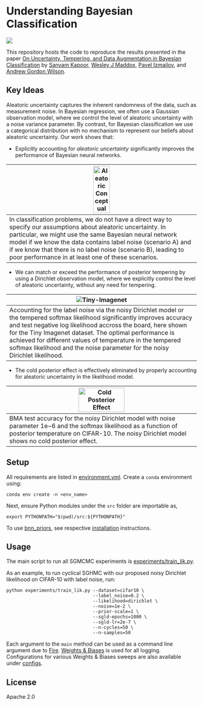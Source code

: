 # Understanding Bayesian Classification

[![](https://img.shields.io/badge/arXiv-2204.xxxxx-red)](#)

This repository hosts the code to reproduce the results presented in the paper [On Uncertainty, Tempering, and Data Augmentation in Bayesian Classification](#) by [Sanyam Kapoor](https://sanyamkapoor.com), [Wesley J Maddox](https://wjmaddox.github.io), [Pavel Izmailov](https://izmailovpavel.github.io), and [Andrew Gordon Wilson](https://cims.nyu.edu/~andrewgw/).

## Key Ideas

Aleatoric uncertainty captures the inherent randomness of the data, such as measurement
noise. In Bayesian regression, we often use a Gaussian observation model, where we control
the level of aleatoric uncertainty with a noise variance parameter. By contrast, for Bayesian
classification we use a categorical distribution with no mechanism to represent our beliefs
about aleatoric uncertainty. Our work shows that:

* Explicitly accounting for *aleatoric uncertainty* significantly improves the performance of Bayesian neural networks.

| <img src="https://i.imgur.com/2SQsGTH.png" alt="Aleatoric Conceptual" width="30%" > |
| --- |
| In classification problems, we do not have a direct way to specify our assumptions about aleatoric uncertainty. In particular, we might use the same Bayesian neural network model if we know the data contains label noise (scenario A) and if we know that there is no label noise (scenario B), leading to poor performance in at least one of these scenarios. |

* We can match or exceed the performance of posterior tempering by using a Dirichlet observation model, where we explicitly control the level of aleatoric uncertainty, without any need for tempering.

| ![Tiny-Imagenet](https://i.imgur.com/n8oV240.png) |
| --- |
| Accounting for the label noise via the noisy Dirichlet model or the tempered softmax likelihood significantly improves accuracy and test negative log likelihood accross the board, here shown for the Tiny Imagenet dataset. The optimal performance is achieved for different values of temperature in the tempered softmax likelihood and the noise parameter for the noisy Dirichlet likelihood. |

* The cold posterior effect is effectively eliminated by properly accounting for aleatoric uncertainty in the likelihood model.

| <img src="https://i.imgur.com/dlKRLDn.png" alt="Cold Posterior Effect" width="50%"> |
| --- |
| BMA test accuracy for the noisy Dirichlet model with noise parameter 1e−6 and the softmax likelihood as a function of posterior temperature on CIFAR-10. The noisy Dirichlet model shows no cold posterior effect. |

## Setup

All requirements are listed in [environment.yml](./environment.yml). Create a `conda` environment using:
```
conda env create -n <env_name>
```

Next, ensure Python modules under the `src` folder are importable as,
```
export PYTHONPATH="$(pwd)/src:${PYTHONPATH}"
```

To use [bnn_priors](https://github.com/ratschlab/bnn_priors), see
respective [installation](https://github.com/ratschlab/bnn_priors#installation) instructions.

## Usage

The main script to run all SGMCMC experiments is [experiments/train_lik.py](./experiments/train_lik.py).

As an example, to run cyclical SGHMC with our proposed noisy Dirichlet likelihood on CIFAR-10 with label noise, run:
```shell
python experiments/train_lik.py --dataset=cifar10 \
                                --label_noise=0.2 \
                                --likelihood=dirichlet \
                                --noise=1e-2 \
                                --prior-scale=1 \
                                --sgld-epochs=1000 \
                                --sgld-lr=2e-7 \
                                --n-cycles=50 \
                                --n-samples=50
```

Each argument to the `main` method can be used as a command line argument due to [Fire](https://google.github.io/python-fire/guide/).
[Weights & Biases](https://docs.wandb.ai) is used for all logging.
Configurations for various Weights & Biases sweeps are also available under [configs](./configs).

## License

Apache 2.0
